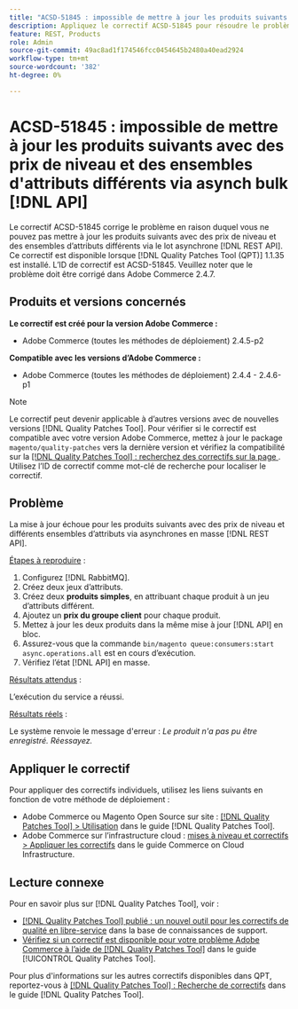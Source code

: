 ```yaml
---
title: "ACSD-51845 : impossible de mettre à jour les produits suivants avec les prix de niveau et différents ensembles d’attributs via asynch bulk  [!DNL API]"
description: Appliquez le correctif ACSD-51845 pour résoudre le problème d’Adobe Commerce en raison duquel vous ne pouvez pas mettre à jour les produits suivants avec des prix de niveau et des jeux d’attributs différents via asynchrones bulk  [!DNL REST API].
feature: REST, Products
role: Admin
source-git-commit: 49ac8ad1f174546fcc0454645b2480a40ead2924
workflow-type: tm+mt
source-wordcount: '382'
ht-degree: 0%

---
```


# ACSD-51845 : impossible de mettre à jour les produits suivants avec des prix de niveau et des ensembles d&#39;attributs différents via asynch bulk [!DNL API]

Le correctif ACSD-51845 corrige le problème en raison duquel vous ne pouvez pas mettre à jour les produits suivants avec des prix de niveau et des ensembles d’attributs différents via le lot asynchrone [!DNL REST API]. Ce correctif est disponible lorsque [!DNL Quality Patches Tool (QPT)] 1.1.35 est installé. L’ID de correctif est ACSD-51845. Veuillez noter que le problème doit être corrigé dans Adobe Commerce 2.4.7.

## Produits et versions concernés

**Le correctif est créé pour la version Adobe Commerce :**

* Adobe Commerce (toutes les méthodes de déploiement) 2.4.5-p2

**Compatible avec les versions d’Adobe Commerce :**

* Adobe Commerce (toutes les méthodes de déploiement) 2.4.4 - 2.4.6-p1

>[!NOTE]
>
>Le correctif peut devenir applicable à d’autres versions avec de nouvelles versions [!DNL Quality Patches Tool]. Pour vérifier si le correctif est compatible avec votre version Adobe Commerce, mettez à jour le package `magento/quality-patches` vers la dernière version et vérifiez la compatibilité sur la [[!DNL Quality Patches Tool] : recherchez des correctifs sur la page ](https://experienceleague.adobe.com/tools/commerce-quality-patches/index.html). Utilisez l’ID de correctif comme mot-clé de recherche pour localiser le correctif.

## Problème

La mise à jour échoue pour les produits suivants avec des prix de niveau et différents ensembles d’attributs via asynchrones en masse [!DNL REST API].

<u>Étapes à reproduire</u> :

1. Configurez [!DNL RabbitMQ].
1. Créez deux jeux d’attributs.
1. Créez deux **produits simples**, en attribuant chaque produit à un jeu d’attributs différent.
1. Ajoutez un **prix du groupe client** pour chaque produit.
1. Mettez à jour les deux produits dans la même mise à jour [!DNL API] en bloc.
1. Assurez-vous que la commande `bin/magento queue:consumers:start async.operations.all` est en cours d’exécution.
1. Vérifiez l’état [!DNL API] en masse.

<u>Résultats attendus</u> :

L’exécution du service a réussi.

<u>Résultats réels</u> :

Le système renvoie le message d&#39;erreur : *Le produit n&#39;a pas pu être enregistré. Réessayez.*

## Appliquer le correctif

Pour appliquer des correctifs individuels, utilisez les liens suivants en fonction de votre méthode de déploiement :

* Adobe Commerce ou Magento Open Source sur site : [[!DNL Quality Patches Tool] > Utilisation](https://experienceleague.adobe.com/docs/commerce-operations/tools/quality-patches-tool/usage.html) dans le guide [!DNL Quality Patches Tool].
* Adobe Commerce sur l’infrastructure cloud : [mises à niveau et correctifs > Appliquer les correctifs](https://experienceleague.adobe.com/docs/commerce-cloud-service/user-guide/develop/upgrade/apply-patches.html) dans le guide Commerce on Cloud Infrastructure.

## Lecture connexe

Pour en savoir plus sur [!DNL Quality Patches Tool], voir :

* [[!DNL Quality Patches Tool] publié : un nouvel outil pour les correctifs de qualité en libre-service](https://experienceleague.adobe.com/en/docs/commerce-knowledge-base/kb/announcements/commerce-announcements/magento-quality-patches-released-new-tool-to-self-serve-quality-patches) dans la base de connaissances de support.
* [Vérifiez si un correctif est disponible pour votre problème Adobe Commerce à l’aide de  [!DNL Quality Patches Tool]](/help/tools/quality-patches-tool/patches-available-in-qpt/check-patch-for-magento-issue-with-magento-quality-patches.md) dans le guide [!UICONTROL Quality Patches Tool].


Pour plus d&#39;informations sur les autres correctifs disponibles dans QPT, reportez-vous à [[!DNL Quality Patches Tool] : Recherche de correctifs](https://experienceleague.adobe.com/tools/commerce-quality-patches/index.html) dans le guide [!DNL Quality Patches Tool].
